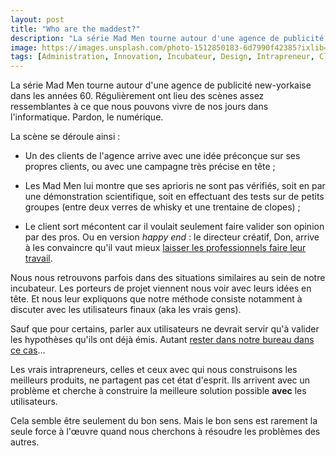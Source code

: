 ```yaml
---
layout: post
title: "Who are the maddest?"
description: "La série Mad Men tourne autour d'une agence de publicité new-yorkaise dans les années 60. Régulièrement ont lieu des scènes assez ressemblantes à ce que nous pouvons vivre de nos jours dans l'informatique, pardon le numérique."
image: https://images.unsplash.com/photo-1512850183-6d7990f42385?ixlib=rb-1.2.1&ixid=eyJhcHBfaWQiOjEyMDd9&auto=format&fit=crop&w=1200&q=80
tags: [Administration, Innovation, Incubateur, Design, Intrapreneur, Client]
---
```


La série Mad Men tourne autour d'une agence de publicité new-yorkaise dans les années 60. Régulièrement ont lieu des scènes assez ressemblantes à ce que nous pouvons vivre de nos jours dans l'informatique. Pardon, le numérique.

La scène se déroule ainsi :

- Un des clients de l'agence arrive avec une idée préconçue sur ses propres clients, ou avec une campagne très précise en tête ;

- Les Mad Men lui montre que ses aprioris ne sont pas vérifiés, soit en par une démonstration scientifique, soit en effectuant des tests sur de petits groupes (entre deux verres de whisky et une trentaine de clopes) ;

- Le client sort mécontent car il voulait seulement faire valider son opinion par des pros. Ou en version _happy end_ : le directeur créatif, Don, arrive à les convaincre qu'il vaut mieux [laisser les professionnels faire leur travail](https://f14e.fr/2019/11/29/cest-notre-metier/).

Nous nous retrouvons parfois dans des situations similaires au sein de notre incubateur. Les porteurs de projet viennent nous voir avec leurs idées en tête. Et nous leur expliquons que notre méthode consiste notamment à discuter avec les utilisateurs finaux (aka les vrais gens).

Sauf que pour certains, parler aux utilisateurs ne devrait servir qu'à valider les hypothèses qu'ils ont déjà émis. Autant [rester dans notre bureau dans ce cas](https://f14e.fr/2019/09/30/sortez-batiment-pour-tester-produit/)…

Les vrais intrapreneurs, celles et ceux avec qui nous construisons les meilleurs produits, ne partagent pas cet état d'esprit. Ils arrivent avec un problème et cherche à construire la meilleure solution possible **avec** les utilisateurs.

Cela semble être seulement du bon sens. Mais le bon sens est rarement la seule force à l'œuvre quand nous cherchons à résoudre les problèmes des autres.
